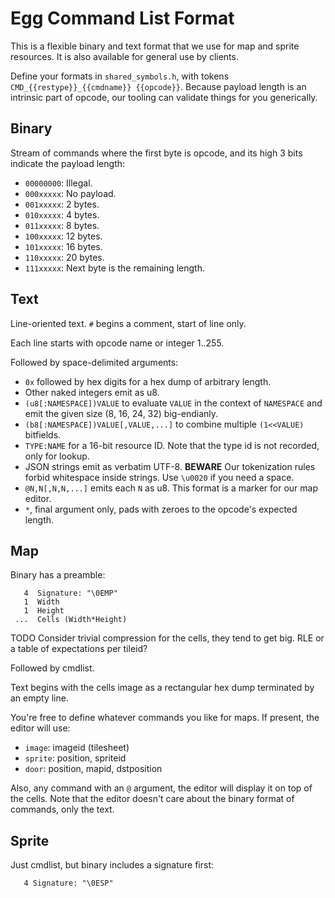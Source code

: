 # Egg Command List Format

This is a flexible binary and text format that we use for map and sprite resources.
It is also available for general use by clients.

Define your formats in `shared_symbols.h`, with tokens `CMD_{{restype}}_{{cmdname}} {{opcode}}`.
Because payload length is an intrinsic part of opcode, our tooling can validate things for you generically.

## Binary

Stream of commands where the first byte is opcode, and its high 3 bits indicate the payload length:
- `00000000`: Illegal.
- `000xxxxx`: No payload.
- `001xxxxx`: 2 bytes.
- `010xxxxx`: 4 bytes.
- `011xxxxx`: 8 bytes.
- `100xxxxx`: 12 bytes.
- `101xxxxx`: 16 bytes.
- `110xxxxx`: 20 bytes.
- `111xxxxx`: Next byte is the remaining length.

## Text

Line-oriented text.
`#` begins a comment, start of line only.

Each line starts with opcode name or integer 1..255.

Followed by space-delimited arguments:
- `0x` followed by hex digits for a hex dump of arbitrary length.
- Other naked integers emit as u8.
- `(u8[:NAMESPACE])VALUE` to evaluate `VALUE` in the context of `NAMESPACE` and emit the given size (8, 16, 24, 32) big-endianly.
- `(b8[:NAMESPACE])VALUE[,VALUE,...]` to combine multiple `(1<<VALUE)` bitfields.
- `TYPE:NAME` for a 16-bit resource ID. Note that the type id is not recorded, only for lookup.
- JSON strings emit as verbatim UTF-8. **BEWARE** Our tokenization rules forbid whitespace inside strings. Use `\u0020` if you need a space.
- `@N,N[,N,N,...]` emits each `N` as u8. This format is a marker for our map editor.
- `*`, final argument only, pads with zeroes to the opcode's expected length.

## Map

Binary has a preamble:
```
   4  Signature: "\0EMP"
   1  Width
   1  Height
 ...  Cells (Width*Height)
```

TODO Consider trivial compression for the cells, they tend to get big. RLE or a table of expectations per tileid?

Followed by cmdlist.

Text begins with the cells image as a rectangular hex dump terminated by an empty line.

You're free to define whatever commands you like for maps.
If present, the editor will use:
- `image`: imageid (tilesheet)
- `sprite`: position, spriteid
- `door`: position, mapid, dstposition

Also, any command with an `@` argument, the editor will display it on top of the cells.
Note that the editor doesn't care about the binary format of commands, only the text.

## Sprite

Just cmdlist, but binary includes a signature first:
```
   4 Signature: "\0ESP"
```
